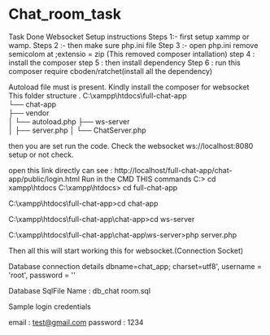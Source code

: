 # Chat_room_task
Task Done Websocket
Setup instructions
Steps 1:- first setup xammp or wamp.
Steps 2 :- then make sure php.ini file 
Step 3 :- open php.ini remove semicolom at ;extensio = zip (This removed composer intallation)
step 4 : install the composer 
step 5 : then install dependency 
Step 6 : run this composer require cboden/ratchet(install all the dependency)

Autoload file must is present.
Kindly install the  composer for websocket
This folder structure .
C:\xampp\htdocs\full-chat-app\
└── chat-app\
    ├── vendor\
    │   └── autoload.php 
    ├── ws-server\
    │   ├── server.php 
    │   └── ChatServer.php 

    

then you are set run the code.
Check the websocket 
ws://localhost:8080
setup or not check.

open this link directly can see : http://localhost/full-chat-app/chat-app/public/login.html
Run in the CMD THIS commands
C:\> cd xampp\htdocs
C:\xampp\htdocs> cd full-chat-app

C:\xampp\htdocs\full-chat-app>cd chat-app

C:\xampp\htdocs\full-chat-app\chat-app>cd ws-server

C:\xampp\htdocs\full-chat-app\chat-app\ws-server>php server.php

Then all this will start working this for websocket.(Connection Socket)



Database connection details
dbname=chat_app;
charset=utf8', 
username  = 'root', 
password = ''

Database SqlFile Name : db_chat room.sql


Sample login credentials

email : test@gmail.com
password : 1234





